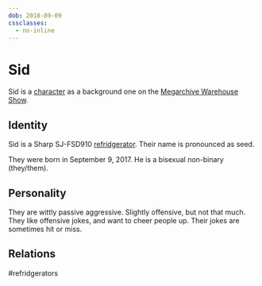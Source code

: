 ```yaml
---
dob: 2018-09-09
cssclasses:
  - no-inline
---
```

# Sid

Sid is a [character](Characters.md) as a background one on the [Megarchive Warehouse Show](Megarchive%20Warehouse%20Show.md).

## Identity

Sid is a Sharp SJ-FSD910 [refridgerator](Refridgerators.md). Their name is pronounced as seed.

They were born in September 9, 2017. He is a bisexual non-binary (they/them).

## Personality
They are wittly passive aggressive. Slightly offensive, but not that much. They like offensive jokes, and want to cheer people up. Their jokes are sometimes hit or miss.

## Relations

#refridgerators 